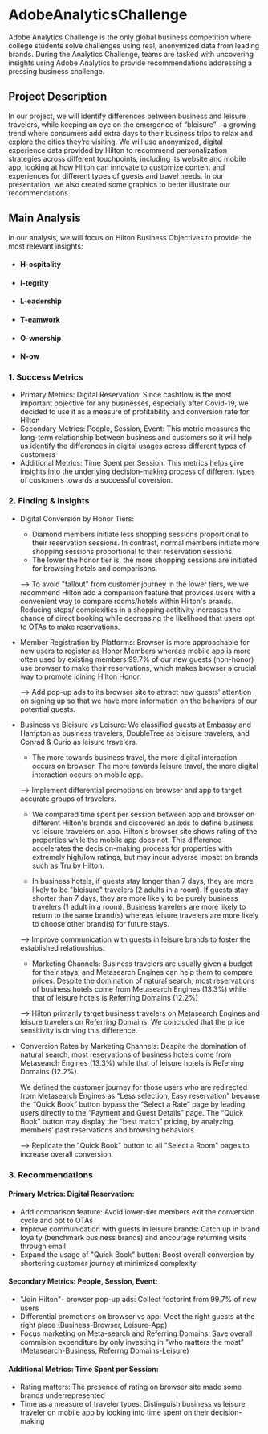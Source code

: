 # AdobeAnalyticsChallenge
Adobe Analytics Challenge is the only global business competition where college students solve challenges using real, anonymized data from leading brands. During the Analytics Challenge, teams are tasked with uncovering insights using Adobe Analytics to provide recommendations addressing a pressing business challenge. 

## Project Description
In our project, we will identify differences between business and leisure travelers, while keeping an eye on the emergence of “bleisure”—a growing trend where consumers add extra days to their business trips to relax and explore the cities they’re visiting. We will use anonymized, digital experience data provided by Hilton to recommend personalization strategies across different touchpoints, including its website and mobile app, looking at how Hilton can innovate to customize content and experiences for different types of guests and travel needs. In our presentation, we also created some graphics to better illustrate our recommendations. 

## Main Analysis
  In our analysis, we will focus on Hilton Business Objectives to provide the most relevant insights:
  - #### H-ospitality
  - #### I-tegrity
  - #### L-eadership
  - #### T-eamwork
  - #### O-wnership
  - #### N-ow

### 1. Success Metrics
  - Primary Metrics: Digital Reservation:
    Since cashflow is the most important objective for any businesses, especially after Covid-19, we decided to use it as a measure of profitability and conversion rate for Hilton
  - Secondary Metrics: People, Session, Event:
    This metric measures the long-term relationship between business and customers so it will help us identify the differences in digital usages across different types of customers 
  - Additional Metrics: Time Spent per Session:
    This metrics helps give insights into the underlying decision-making process of different types of customers towards a successful coversion.
    
### 2. Finding & Insights
  - Digital Conversion by Honor Tiers:
    + Diamond members initiate less shopping sessions proportional to their reservation sessions. In contrast, normal members initiate more shopping sessions proportional to their reservation sessions.
    + The lower the honor tier is, the more shopping sessions are initiated for browsing hotels and comparisons.
    
    --> To avoid "fallout" from customer journey in the lower tiers, we we recommend Hilton add a comparison feature that provides users with a convenient way to compare rooms/hotels within Hilton's brands. Reducing steps/ complexities in a shopping actitivity increases the chance of direct booking while decreasing the likelihood that users opt to OTAs to make reservations.
  
  - Member Registration by Platforms:
    Browser is more approachable for new users to register as Honor Members whereas mobile app is more often used by existing members
    99.7% of our new guests (non-honor) use browser to make their reservations, which makes browser a crucial way to promote joining Hilton Honor.
    
    --> Add pop-up ads to its browser site to attract new guests' attention on signing up so that we have more information on the behaviors of our potential guests.
    
  - Business vs Bleisure vs Leisure:
    We classified guests at Embassy and Hampton as business travelers, DoubleTree as bleisure travelers, and Conrad & Curio as leisure travelers. 
    + The more towards business travel, the more digital interaction occurs on browser. The more towards leisure travel, the more digital interaction occurs on mobile app.
      
    --> Implement differential promotions on browser and app to target accurate groups of travelers.
    
    + We compared time spent per session between app and browser on different Hilton's brands and discovered an axis to define business vs leisure travelers on app. Hilton's browser site shows rating of the properties while the mobile app does not. This difference accelerates the decision-making process for properties with extremely high/low ratings, but may incur adverse impact on brands such as Tru by Hilton.

    + In business hotels, if guests stay longer than 7 days, they are more likely to be "bleisure" travelers (2 adults in a room). If guests stay shorter than 7 days, they are more likely to be purely business travelers (1 adult in a room).
      Business travelers are more likely to return to the same brand(s) whereas leisure travelers are more likely to choose other brand(s) for future stays.

    --> Improve communication with guests in leisure brands to foster the established relationships.

    + Marketing Channels: Business travelers are usually given a budget for their stays, and Metasearch Engines can help them to compare prices. Despite the domination of natural search, most reservations of business hotels come from Metasearch Engines (13.3%) while that of  leisure hotels is Referring Domains (12.2%)
    
    --> Hilton primarily target business travelers on Metasearch Engines and leisure travelers on Referring Domains. We concluded that the price sensitivity is driving this difference.
    
  - Conversion Rates by Marketing Channels: Despite the domination of natural search, most reservations of business hotels come from Metasearch Engines (13.3%) while that of  leisure hotels is Referring Domains (12.2%).

    We defined the customer journey for those users who are redirected from Metasearch Engines as “Less selection, Easy reservation” because the “Quick Book” button bypass the “Select a Rate” page by leading users directly to the “Payment and Guest Details” page. 
The “Quick Book” button may display the “best match” pricing, by analyzing members’ past reservations and browsing behaviors.

    --> Replicate the "Quick Book" button to all "Select a Room" pages to increase overall conversion.

### 3. Recommendations
  #### Primary Metrics: Digital Reservation:
  - Add comparison feature: Avoid lower-tier members exit the conversion cycle and opt to OTAs
  - Improve communication with guests in leisure brands: Catch up in brand loyalty (benchmark business brands) and encourage returning visits through email
  - Expand the usage of "Quick Book" button: Boost overall conversion by shortering customer journey at minimized complexity

  #### Secondary Metrics: People, Session, Event:
  - "Join Hilton"- browser pop-up ads: Collect footprint from 99.7% of new users
  - Differential promotions on browser vs app: Meet the right guests at the right place (Business-Browser, Leisure-App)
  - Focus marketing on Meta-search and Referring Domains: Save overall commision expenditure by only investing in "who matters the most" (Metasearch-Business, Referrng Domains-Leisure)

  #### Additional Metrics: Time Spent per Session:
  - Rating matters: The presence of rating on browser site made some brands underrepresented
  - Time as a measure of traveler types: Distinguish business vs leisure traveler on mobile app by looking into time spent on their decision-making
  
